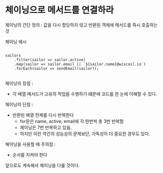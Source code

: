 # 체이닝으로 메서드를 연결하라

체이닝의 간단 정의 : 값을 다시 할당하지 않고 반환된 객체에 메서드를 즉시 호출하는 것 

체이닝 예시
<pre>
<code>
sailors 
    .filter(sailor => sailor.active)
    .map(sailor => sailor.email || `${sailor.name}@wiscail.io`)
    .forEach(sailor => sendEmail(sailor));
</code>
</pre>

체이닝의 장점 :
* 각 배열 메서드가 고유의 작업을 수행하기 떄문에 코드를 한 눈에 이해할 수 있다. 

체이닝의 단점 : 
* 반환된 배열 전체를 다시 반복한다
    * for문은 name, active, email에 각 한번씩 총 3번 반복함 
    * 체이닝은 7번 반복하고 있음. 
    * 하지만 이런 약간의 성능상의 문제보단, 가독성이 더 중요한 경우도 있다. 

체이닝을 사용할 때 주의점 : 
* 순서를 지켜야 한다 

앞으로도 계속해서 체이닝을 다룰 것이다. 


